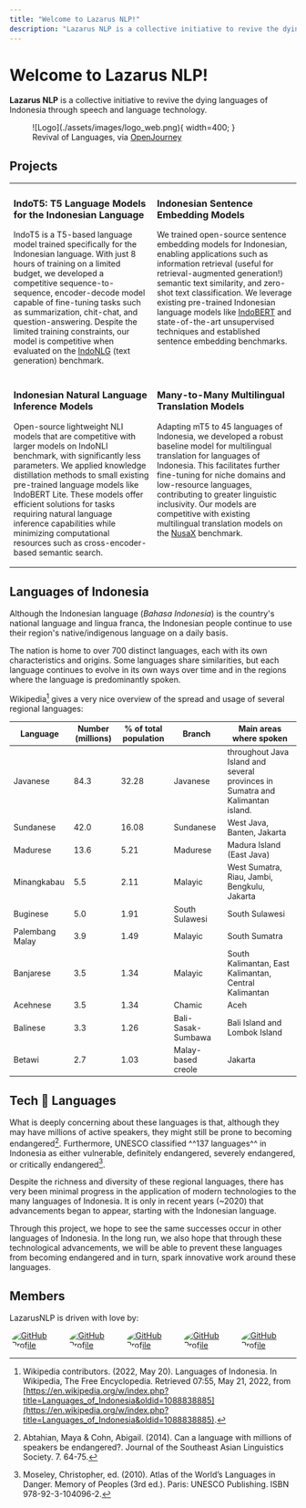 ```yaml
---
title: "Welcome to Lazarus NLP!"
description: "Lazarus NLP is a collective initiative to revive the dying languages of Indonesia through speech and language technology."
---
```


# Welcome to Lazarus NLP!

**Lazarus NLP** is a collective initiative to revive the dying languages of Indonesia through speech and language technology.

<figure markdown>
  ![Logo](./assets/images/logo_web.png){ width=400; }
  <figcaption>Revival of Languages, via <a href="https://huggingface.co/prompthero/openjourney">OpenJourney</a></figcaption>
</figure>

## Projects

<table>
  <tr>
    <td valign="top" width="50%">
      <h3>IndoT5: T5 Language Models for the Indonesian Language</h3>
      <p>IndoT5 is a T5-based language model trained specifically for the Indonesian language. With just 8 hours of training on a limited budget, we developed a competitive sequence-to-sequence, encoder-decode model capable of fine-tuning tasks such as summarization, chit-chat, and question-answering. Despite the limited training constraints, our model is competitive when evaluated on the <a href="https://github.com/IndoNLP/indonlg">IndoNLG</a> (text generation) benchmark.</p>
    </td>
    <td valign="top" width="50%">
      <h3>Indonesian Sentence Embedding Models</h3>
      <p>We trained open-source sentence embedding models for Indonesian, enabling applications such as information retrieval (useful for retrieval-augmented generation!) semantic text similarity, and zero-shot text classification. We leverage existing pre-trained Indonesian language models like <a href="https://github.com/IndoNLP/indonlu">IndoBERT</a> and state-of-the-art unsupervised techniques and established sentence embedding benchmarks.</p>
    </td>
  </tr>
  <tr>
    <td valign="top" width="50%">
      <h3>Indonesian Natural Language Inference Models</h3>
      <p>Open-source lightweight NLI models that are competitive with larger models on IndoNLI benchmark, with significantly less parameters. We applied knowledge distillation methods to small existing pre-trained language models like IndoBERT Lite. These models offer efficient solutions for tasks requiring natural language inference capabilities while minimizing computational resources such as cross-encoder-based semantic search.</p>
    </td>
    <td valign="top" width="50%">
      <h3>Many-to-Many Multilingual Translation Models</h3>
      <p>Adapting mT5 to 45 languages of Indonesia, we developed a robust baseline model for multilingual translation for languages of Indonesia. This facilitates further fine-tuning for niche domains and low-resource languages, contributing to greater linguistic inclusivity. Our models are competitive with existing multilingual translation models on the <a href="https://github.com/IndoNLP/nusax">NusaX</a> benchmark.</p>
    </td>
  </tr>
</table>

## Languages of Indonesia

Although the Indonesian language (_Bahasa Indonesia_) is the country's national language and lingua franca, the Indonesian people continue to use their region's native/indigenous language on a daily basis.

The nation is home to over 700 distinct languages, each with its own characteristics and origins. Some languages share similarities, but each language continues to evolve in its own ways over time and in the regions where the language is predominantly spoken.

Wikipedia[^1] gives a very nice overview of the spread and usage of several regional languages:

| Language        | Number (millions) | % of total population | Branch             | Main areas where spoken                                                        |
| --------------- | ----------------- | --------------------- | ------------------ | ------------------------------------------------------------------------------ |
| Javanese        | 84.3              | 32.28                 | Javanese           | throughout Java Island and several provinces in Sumatra and Kalimantan island. |
| Sundanese       | 42.0              | 16.08                 | Sundanese          | West Java, Banten, Jakarta                                                     |
| Madurese        | 13.6              | 5.21                  | Madurese           | Madura Island (East Java)                                                      |
| Minangkabau     | 5.5               | 2.11                  | Malayic            | West Sumatra, Riau, Jambi, Bengkulu, Jakarta                                   |
| Buginese        | 5.0               | 1.91                  | South Sulawesi     | South Sulawesi                                                                 |
| Palembang Malay | 3.9               | 1.49                  | Malayic            | South Sumatra                                                                  |
| Banjarese       | 3.5               | 1.34                  | Malayic            | South Kalimantan, East Kalimantan, Central Kalimantan                          |
| Acehnese        | 3.5               | 1.34                  | Chamic             | Aceh                                                                           |
| Balinese        | 3.3               | 1.26                  | Bali-Sasak-Sumbawa | Bali Island and Lombok Island                                                  |
| Betawi          | 2.7               | 1.03                  | Malay-based creole | Jakarta                                                                        |

## Tech 🤝 Languages

What is deeply concerning about these languages is that, although they may have millions of active speakers, they might still be prone to becoming endangered[^2]. Furthermore, UNESCO classified ^^137 languages^^ in Indonesia as either vulnerable, definitely endangered, severely endangered, or critically endangered[^3].

Despite the richness and diversity of these regional languages, there has very been minimal progress in the application of modern technologies to the many languages of Indonesia. It is only in recent years (~2020) that advancements began to appear, starting with the Indonesian language.

Through this project, we hope to see the same successes occur in other languages of Indonesia. In the long run, we also hope that through these technological advancements, we will be able to prevent these languages from becoming endangered and in turn, spark innovative work around these languages.

## Members

LazarusNLP is driven with love by:

<div style="display: flex;">
<a href="https://github.com/anantoj">
    <img src="https://github.com/anantoj.png" alt="GitHub Profile" style="border-radius: 50%;width: 64px;margin:0 4px;">
</a>

<a href="https://github.com/BrandonScottt">
    <img src="https://github.com/BrandonScottt.png" alt="GitHub Profile" style="border-radius: 50%;width: 64px;margin:0 4px;">
</a>

<a href="https://github.com/DavidSamuell">
    <img src="https://github.com/DavidSamuell.png" alt="GitHub Profile" style="border-radius: 50%;width: 64px;margin:0 4px;">
</a>

<a href="https://github.com/stevenlimcorn">
    <img src="https://github.com/stevenlimcorn.png" alt="GitHub Profile" style="border-radius: 50%;width: 64px;margin:0 4px;">
</a>

<a href="https://github.com/w11wo">
    <img src="https://github.com/w11wo.png" alt="GitHub Profile" style="border-radius: 50%;width: 64px;margin:0 4px;">
</a>
</div>

[^1]: Wikipedia contributors. (2022, May 20). Languages of Indonesia. In Wikipedia, The Free Encyclopedia. Retrieved 07:55, May 21, 2022, from [https://en.wikipedia.org/w/index.php?title=Languages_of_Indonesia&oldid=1088838885](https://en.wikipedia.org/w/index.php?title=Languages_of_Indonesia&oldid=1088838885).
[^2]: Abtahian, Maya & Cohn, Abigail. (2014). Can a language with millions of speakers be endangered?. Journal of the Southeast Asian Linguistics Society. 7. 64-75.
[^3]: Moseley, Christopher, ed. (2010). Atlas of the World’s Languages in Danger. Memory of Peoples (3rd ed.). Paris: UNESCO Publishing. ISBN 978-92-3-104096-2.
